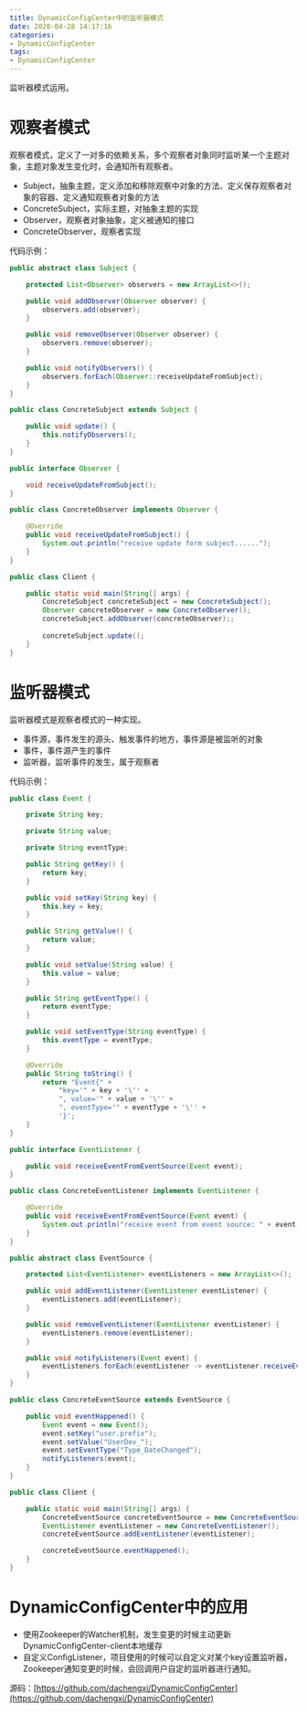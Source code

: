 ```yaml
---
title: DynamicConfigCenter中的监听器模式
date: 2020-04-28 14:17:16
categories: 
- DynamicConfigCenter
tags:
- DynamicConfigCenter
---
```


监听器模式运用。

<!--more-->

# 观察者模式

观察者模式，定义了一对多的依赖关系，多个观察者对象同时监听某一个主题对象，主题对象发生变化时，会通知所有观察者。

- Subject，抽象主题，定义添加和移除观察中对象的方法、定义保存观察者对象的容器、定义通知观察者对象的方法
- ConcreteSubject，实际主题，对抽象主题的实现
- Observer，观察者对象抽象，定义被通知的接口
- ConcreteObserver，观察者实现

代码示例：

```java
public abstract class Subject {

    protected List<Observer> observers = new ArrayList<>();

    public void addObserver(Observer observer) {
        observers.add(observer);
    }

    public void removeObserver(Observer observer) {
        observers.remove(observer);
    }

    public void notifyObservers() {
        observers.forEach(Observer::receiveUpdateFromSubject);
    }
}
```

```java
public class ConcreteSubject extends Subject {

    public void update() {
        this.notifyObservers();
    }
}
```

```java
public interface Observer {

    void receiveUpdateFromSubject();
}
```

```java
public class ConcreteObserver implements Observer {

    @Override
    public void receiveUpdateFromSubject() {
        System.out.println("receive update form subject......");
    }
}
```

```java
public class Client {

    public static void main(String[] args) {
        ConcreteSubject concreteSubject = new ConcreteSubject();
        Observer concreteObserver = new ConcreteObserver();
        concreteSubject.addObserver(concreteObserver);;
        
        concreteSubject.update();
    }
}
```

# 监听器模式

监听器模式是观察者模式的一种实现。

- 事件源，事件发生的源头、触发事件的地方，事件源是被监听的对象
- 事件，事件源产生的事件
- 监听器，监听事件的发生，属于观察者

代码示例：

```java
public class Event {

    private String key;

    private String value;

    private String eventType;

    public String getKey() {
        return key;
    }

    public void setKey(String key) {
        this.key = key;
    }

    public String getValue() {
        return value;
    }

    public void setValue(String value) {
        this.value = value;
    }

    public String getEventType() {
        return eventType;
    }

    public void setEventType(String eventType) {
        this.eventType = eventType;
    }

    @Override
    public String toString() {
        return "Event{" +
            "key='" + key + '\'' +
            ", value='" + value + '\'' +
            ", eventType='" + eventType + '\'' +
            '}';
    }
}
```

```java
public interface EventListener {

    public void receiveEventFromEventSource(Event event);
}
```

```java
public class ConcreteEventListener implements EventListener {

    @Override
    public void receiveEventFromEventSource(Event event) {
        System.out.println("receive event from event source: " + event);
    }
}
```

```java
public abstract class EventSource {

    protected List<EventListener> eventListeners = new ArrayList<>();

    public void addEventListener(EventListener eventListener) {
        eventListeners.add(eventListener);
    }

    public void removeEventListener(EventListener eventListener) {
        eventListeners.remove(eventListener);
    }

    public void notifyListeners(Event event) {
        eventListeners.forEach(eventListener -> eventListener.receiveEventFromEventSource(event));
    }
}
```

```java
public class ConcreteEventSource extends EventSource {

    public void eventHappened() {
        Event event = new Event();
        event.setKey("user.prefix");
        event.setValue("UserDev_");
        event.setEventType("Type_DateChanged");
        notifyListeners(event);
    }
}

```

```java
public class Client {

    public static void main(String[] args) {
        ConcreteEventSource concreteEventSource = new ConcreteEventSource();
        EventListener eventListener = new ConcreteEventListener();
        concreteEventSource.addEventListener(eventListener);

        concreteEventSource.eventHappened();
    }
}
```

# DynamicConfigCenter中的应用

- 使用Zookeeper的Watcher机制，发生变更的时候主动更新DynamicConfigCenter-client本地缓存
- 自定义ConfigListener，项目使用的时候可以自定义对某个key设置监听器，Zookeeper通知变更的时候，会回调用户自定的监听器进行通知。

源码：[https://github.com/dachengxi/DynamicConfigCenter](https://github.com/dachengxi/DynamicConfigCenter)